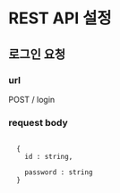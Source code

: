 # REST API 설정

## 로그인 요청
### url
  POST / login
### request body
<code>
  {
    id : string,<br>
    password : string
  }
</code>

